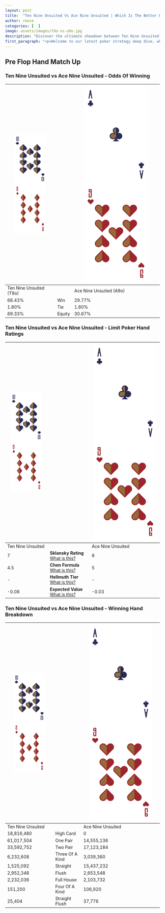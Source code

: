 ```yaml
---
layout: post
title:  "Ten Nine Unsuited Vs Ace Nine Unsuited | Which Is The Better Hand In Poker? A Complete Guide"
author: reece
categories: [  ]
image: assets/images/t9o-vs-a9o.jpg
description: "Discover the ultimate showdown between Ten Nine Unsuited and Ace Nine Unsuited in poker! Uncover the odds, strategies, and scenarios where one hand triumphs over the other. Get ready to up your poker game with this thrilling analysis."
first_paragraph: "<p>Welcome to our latest poker strategy deep dive, where we're pitting two distinct hands against each other in a high-stakes showdown: Ten Nine Unsuited vs Ace Nine Unsuited.</p><p>In the dynamic world of poker, every decision counts, and knowing which hand holds the upper hand is key to your success at the table.</p><p>In this article, we'll dissect these two hands, explore the scenarios where one dominates the other, and equip you with the knowledge to make strategic choices that can tip the odds in your favor.</p><p>Get ready to unravel the intriguing dynamics of these poker hands and elevate your game to new heights.</p>"
---
```




[comment]: # (sp0)

## Pre Flop Hand Match Up

<div class="table hand-ratings" markdown="1"> 



### Ten Nine Unsuited vs Ace Nine Unsuited - Odds Of Winning


    
| ![image info](assets/images/hand1/T.png) ![image info](assets/images/hand1/9o.png) |  | ![image info](assets/images/hand2/A.png) ![image info](assets/images/hand2/9o.png) |
| -------- | -------- | -------- |
| Ten Nine Unsuited (T9o) |  | Ace Nine Unsuited (A9o) |
| 68.43% | Win | 29.77% |
| 1.80% | Tie | 1.80% |
| 69.33% | Equity | 30.67% |




[comment]: # (sp1)



### Ten Nine Unsuited vs Ace Nine Unsuited - Limit Poker Hand Ratings


    
| ![image info](assets/images/hand1/T.png) ![image info](assets/images/hand1/9o.png) |  | ![image info](assets/images/hand2/A.png) ![image info](assets/images/hand2/9o.png) |
| -------- | -------- | -------- |
| Ten Nine Unsuited |  | Ace Nine Unsuited |
| 7 | **Sklansky Rating** [What is this?](/sklansky-rating-explained) | 8 |
| 4.5 | **Chen Formula** [What is this?](/chen-formula-explained) | 5 |
| - | **Hellmuth Tier** [What is this?](/Hellmuth-tier-explained) | - |
| -0.08 | **Expected Value** [What is this?](/expected-value-explained) | -0.03 |




[comment]: # (sp2)



### Ten Nine Unsuited vs Ace Nine Unsuited - Winning Hand Breakdown


    
| ![image info](assets/images/hand1/T.png) ![image info](assets/images/hand1/9o.png) |  | ![image info](assets/images/hand2/A.png) ![image info](assets/images/hand2/9o.png) |
| -------- | -------- | -------- |
| Ten Nine Unsuited |  | Ace Nine Unsuited |
| 18,816,480 | High Card | 0 |
| 61,017,504 | One Pair | 14,555,136 |
| 33,592,752 | Two Pair | 17,123,184 |
| 6,232,608 | Three Of A Kind | 3,039,360 |
| 1,525,092 | Straight | 15,437,232 |
| 2,952,348 | Flush | 2,653,548 |
| 2,232,036 | Full House | 2,103,732 |
| 151,200 | Four Of A Kind | 106,920 |
| 25,404 | Straight Flush | 37,776 |




[comment]: # (sp3)



</div>

[comment]: # (sp4)



[comment]: # (sp5)

